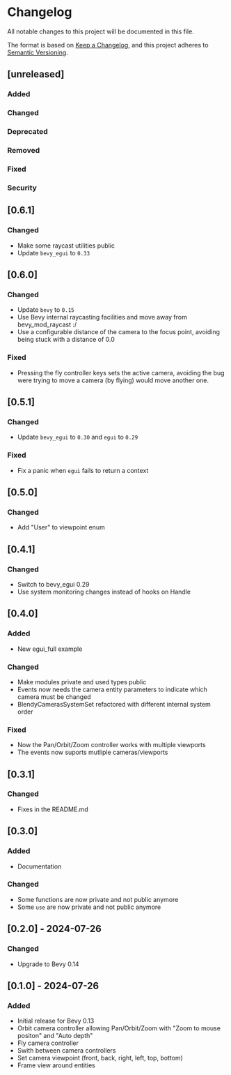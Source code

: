 # Changelog

All notable changes to this project will be documented in this file.

The format is based on [Keep a Changelog](https://keepachangelog.com/en/1.1.0/),
and this project adheres to [Semantic Versioning](https://semver.org/spec/v2.0.0.html).

## [unreleased] 

### Added

### Changed

### Deprecated

### Removed

### Fixed

### Security

## [0.6.1]

### Changed
- Make some raycast utilities public
- Update `bevy_egui` to `0.33`

## [0.6.0]

### Changed

- Update `bevy` to `0.15`
- Use Bevy internal raycasting facilities and move away from bevy_mod_raycast :/
- Use a configurable distance of the camera to the focus point, avoiding being 
  stuck with a distance of 0.0

### Fixed

- Pressing the fly controller keys sets the active camera, avoiding the bug
  were trying to move a camera (by flying) would move another one.

## [0.5.1]

### Changed

- Update `bevy_egui` to `0.30` and `egui` to `0.29`

### Fixed

- Fix a panic when `egui` fails to return a context

## [0.5.0]

### Changed

- Add "User" to viewpoint enum

## [0.4.1] 

### Changed

- Switch to bevy_egui 0.29
- Use system monitoring changes instead of hooks on Handle<Mesh>

## [0.4.0] 

### Added

- New egui_full example

### Changed

- Make modules private and used types public
- Events now needs the camera entity parameters to indicate which camera must
  be changed
- BlendyCamerasSystemSet refactored with different internal system order

### Fixed

- Now the Pan/Orbit/Zoom controller works with multiple viewports
- The events now suports mutliple cameras/viewports

## [0.3.1] 

### Changed

- Fixes in the README.md

## [0.3.0] 

### Added

- Documentation

### Changed

- Some functions are now private and not public anymore
- Some `use` are now private and not public anymore 

## [0.2.0] - 2024-07-26

### Changed

- Upgrade to Bevy 0.14

## [0.1.0] - 2024-07-26

### Added

- Initial release for Bevy 0.13
- Orbit camera controller allowing Pan/Orbit/Zoom with "Zoom to mouse positon" and "Auto depth"
- Fly camera controller
- Swith between camera controllers
- Set camera viewpoint (front, back, right, left, top, bottom)
- Frame view around entities
